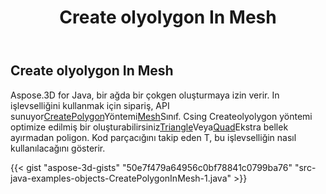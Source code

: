 ﻿---
title: Create olyolygon In Mesh
type: docs
weight: 80
url: /tr/java/create-polygon-in-mesh/
description: Aspose.3D for Java, bir ağda bir çokgen oluşturmaya izin verir.
---
## **Create olyolygon In Mesh**
Aspose.3D for Java, bir ağda bir çokgen oluşturmaya izin verir. In işlevselliğini kullanmak için sipariş, API sunuyor[CreatePolygon](https://reference.aspose.com/3d/java/com.aspose.threed/Mesh#createPolygon-int-int-int-)Yöntemi[Mesh](https://reference.aspose.com/3d/java/com.aspose.threed/Mesh)Sınıf. Csing Createolyolygon yöntemi optimize edilmiş bir oluşturabilirsiniz[Triangle](https://reference.aspose.com/3d/java/com.aspose.threed/Mesh#createPolygon-int-int-int-)Veya[Quad](https://reference.aspose.com/3d/java/com.aspose.threed/Mesh#createPolygon-int-int-int-int-)Ekstra bellek ayırmadan poligon. Kod parçacığını takip eden T, bu işlevselliğin nasıl kullanılacağını gösterir.



{{< gist "aspose-3d-gists" "50e7f479a64956c0bf78841c0799ba76" "src-java-examples-objects-CreatePolygonInMesh-1.java" >}}
